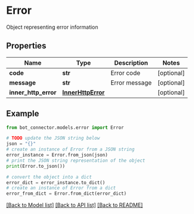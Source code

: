 # Error

Object representing error information

## Properties

Name | Type | Description | Notes
------------ | ------------- | ------------- | -------------
**code** | **str** | Error code | [optional] 
**message** | **str** | Error message | [optional] 
**inner_http_error** | [**InnerHttpError**](InnerHttpError.md) |  | [optional] 

## Example

```python
from bot_connector.models.error import Error

# TODO update the JSON string below
json = "{}"
# create an instance of Error from a JSON string
error_instance = Error.from_json(json)
# print the JSON string representation of the object
print(Error.to_json())

# convert the object into a dict
error_dict = error_instance.to_dict()
# create an instance of Error from a dict
error_from_dict = Error.from_dict(error_dict)
```
[[Back to Model list]](../README.md#documentation-for-models) [[Back to API list]](../README.md#documentation-for-api-endpoints) [[Back to README]](../README.md)


